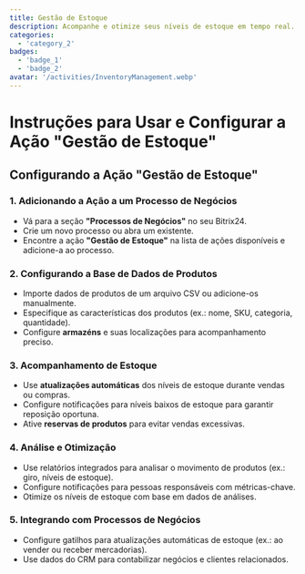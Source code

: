 ```yaml
---
title: Gestão de Estoque
description: Acompanhe e otimize seus níveis de estoque em tempo real.
categories: 
  - 'category_2'
badges: 
  - 'badge_1'
  - 'badge_2'
avatar: '/activities/InventoryManagement.webp'
---
```

# Instruções para Usar e Configurar a Ação "Gestão de Estoque"

## **Configurando a Ação "Gestão de Estoque"**

### 1. Adicionando a Ação a um Processo de Negócios
- Vá para a seção **"Processos de Negócios"** no seu Bitrix24.
- Crie um novo processo ou abra um existente.
- Encontre a ação **"Gestão de Estoque"** na lista de ações disponíveis e adicione-a ao processo.

### 2. Configurando a Base de Dados de Produtos
- Importe dados de produtos de um arquivo CSV ou adicione-os manualmente.
- Especifique as características dos produtos (ex.: nome, SKU, categoria, quantidade).
- Configure **armazéns** e suas localizações para acompanhamento preciso.

### 3. Acompanhamento de Estoque
- Use **atualizações automáticas** dos níveis de estoque durante vendas ou compras.
- Configure notificações para níveis baixos de estoque para garantir reposição oportuna.
- Ative **reservas de produtos** para evitar vendas excessivas.

### 4. Análise e Otimização
- Use relatórios integrados para analisar o movimento de produtos (ex.: giro, níveis de estoque).
- Configure notificações para pessoas responsáveis com métricas-chave.
- Otimize os níveis de estoque com base em dados de análises.

### 5. Integrando com Processos de Negócios
- Configure gatilhos para atualizações automáticas de estoque (ex.: ao vender ou receber mercadorias).
- Use dados do CRM para contabilizar negócios e clientes relacionados.
